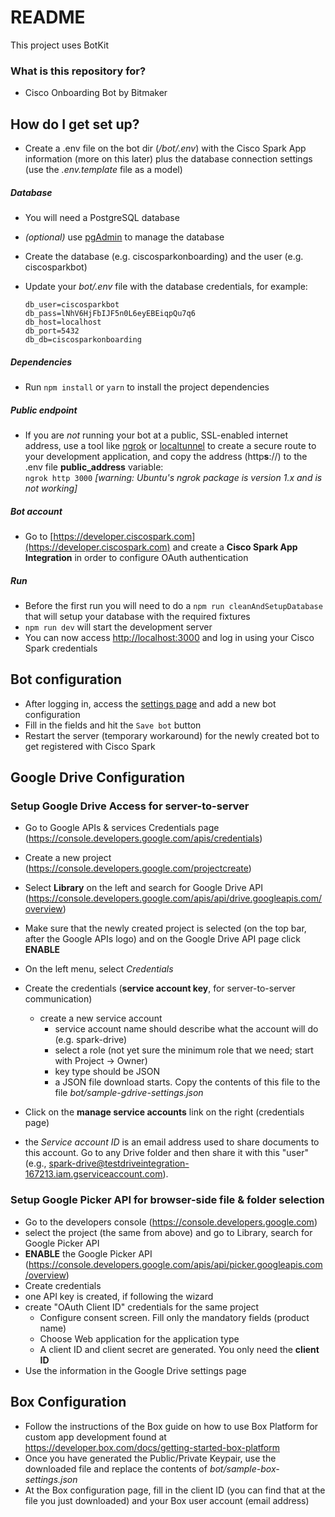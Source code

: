 # README

This project uses BotKit


### What is this repository for?

* Cisco Onboarding Bot by Bitmaker


## How do I get set up?

* Create a .env file on the bot dir (_/bot/.env_) with the Cisco Spark App information (more on this later) plus the database connection settings (use the _.env.template_ file as a model)

##### Database
* You will need a PostgreSQL database
* _(optional)_ use [pgAdmin](https://www.postgresql.org/ftp/pgadmin) to manage the database
* Create the database (e.g. ciscosparkonboarding) and the user (e.g. ciscosparkbot)
* Update your _bot/.env_ file with the database credentials, for example:

  `db_user=ciscosparkbot`   
  `db_pass=lNhV6HjFbIJF5n0L6eyEBEiqpQu7q6`  
  `db_host=localhost`  
  `db_port=5432`  
  `db_db=ciscosparkonboarding`

##### Dependencies
* Run `npm install` or `yarn` to install the project dependencies

##### Public endpoint
* If you are _not_ running your bot at a public, SSL-enabled internet address, use a tool like [ngrok](http://ngrok.io/) or [localtunnel](http://localtunnel.me/) to create a secure route to your development application, and copy the address (http**s**://) to the .env file **public_address** variable:  
  `ngrok http 3000` _[warning: Ubuntu's ngrok package is version 1.x and is not working]_

##### Bot account
* Go to [https://developer.ciscospark.com](https://developer.ciscospark.com) and create a **Cisco Spark App Integration** in order to configure OAuth authentication

##### Run
* Before the first run you will need to do a `npm run cleanAndSetupDatabase` that will setup your database with the required fixtures
* `npm run dev` will start the development server
* You can now access [http://localhost:3000](http://localhost:3000) and log in using your Cisco Spark credentials


## Bot configuration

* After logging in, access the [settings page](http://localhost:3000/settings) and add a new bot configuration
* Fill in the fields and hit the `Save bot` button
* Restart the server (temporary workaround) for the newly created bot to get registered with Cisco Spark


## Google Drive Configuration

### Setup Google Drive Access for server-to-server

* Go to Google APIs & services Credentials page (https://console.developers.google.com/apis/credentials)
* Create a new project (https://console.developers.google.com/projectcreate)
* Select **Library** on the left and search for Google Drive API (https://console.developers.google.com/apis/api/drive.googleapis.com/overview)
* Make sure that the newly created project is selected (on the top bar, after the Google APIs logo) and on the Google Drive API page click **ENABLE**

* On the left menu, select _Credentials_
* Create the credentials (**service account key**, for server-to-server communication)
    * create a new service account
        * service account name should describe what the account will do (e.g. spark-drive)
        * select a role (not yet sure the minimum role that we need; start with Project → Owner)
        * key type should be JSON
        * a JSON file download starts. Copy the contents of this file to the file _bot/sample-gdrive-settings.json_
* Click on the **manage service accounts** link on the right (credentials page)
* the _Service account ID_ is an email address used to share documents to this account. Go to any Drive folder and then share it with this "user" (e.g., spark-drive@testdriveintegration-167213.iam.gserviceaccount.com).



### Setup Google Picker API for browser-side file & folder selection

* Go to the developers console (https://console.developers.google.com)
* select the project (the same from above) and go to Library, search for Google Picker API
* **ENABLE** the Google Picker API (https://console.developers.google.com/apis/api/picker.googleapis.com/overview)
* Create credentials
* one API key is created, if following the wizard
* create "OAuth Client ID" credentials for the same project
    * Configure consent screen. Fill only the mandatory fields (product name)
    * Choose Web application for the application type
    * A client ID and client secret are generated. You only need the **client ID**
* Use the information in the Google Drive settings page

## Box Configuration

* Follow the instructions of the Box guide on how to use Box Platform for custom app development found at https://developer.box.com/docs/getting-started-box-platform 
* Once you have generated the Public/Private Keypair, use the downloaded file and replace the contents of _bot/sample-box-settings.json_
* At the Box configuration page, fill in the client ID (you can find that at the file you just downloaded) and your Box user account (email address)
